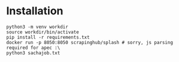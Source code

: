 # Installation

	python3 -m venv workdir
	source workdir/bin/activate
	pip install -r requirements.txt
	docker run -p 8050:8050 scrapinghub/splash # sorry, js parsing required for apec :\
	python3 sachajob.txt
